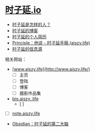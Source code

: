 # [时子延.io](https://github.com/AWSzyAI/AWSzyAI.github.io)

- [时子延是怎样的人？](./szy/)
- [时子延的博客](./articles)
- [时子延的个人简历](./szy/SzyCV.md)
- [Principle：他说 - 时子延手稿 (aiszy.life)](https://note.aiszy.life/)
- [时子延的信息源](./tool/)


相关网站：

- [www.aiszy.life](http://www.aiszy.life/)
  - [ ] 主页
  - [ ] 登陆
  - [ ] 博客
  - [ ] 摄影作品集
- [bio.aiszy..life](http://bio.aiszy.life/)
  - [ ]
- [ ] [note.aiszy.life](https://note.aiszy.life/)
- [Obsidian：时子延的第二大脑](https://awszyai.github.io/obsidian)
